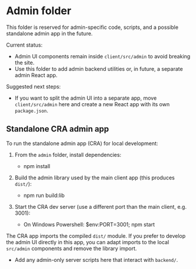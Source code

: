 # Admin folder

This folder is reserved for admin-specific code, scripts, and a possible standalone admin app in the future.

Current status:

- Admin UI components remain inside `client/src/admin` to avoid breaking the site.
- Use this folder to add admin backend utilities or, in future, a separate admin React app.

Suggested next steps:

- If you want to split the admin UI into a separate app, move `client/src/admin` here and create a new React app with its own `package.json`.

Standalone CRA admin app
------------------------

To run the standalone admin app (CRA) for local development:

1. From the `admin` folder, install dependencies:
	- npm install

2. Build the admin library used by the main client app (this produces `dist/`):
	- npm run build:lib

3. Start the CRA dev server (use a different port than the main client, e.g. 3001):
	- On Windows Powershell: $env:PORT=3001; npm start

The CRA app imports the compiled `dist/` module. If you prefer to develop the
admin UI directly in this app, you can adapt imports to the local `src/admin`
components and remove the library import.
- Add any admin-only server scripts here that interact with `backend/`.
